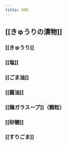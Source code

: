 ```yaml
---
title: 材料
---
```


## [[きゅうりの漬物]]
### [[きゅうり]]

### [[塩]]

### [[ごま油]]

### [[醤油]]

### [[鶏ガラスープ]]（顆粒）

### [[砂糖]]

### [[すりごま]]
